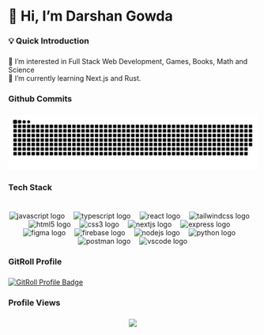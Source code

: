<h1 align="left">👋 Hi, I’m Darshan Gowda</h1>

###

<h3 align="left">💡 Quick Introduction</h3>

###

<p align="left">👀 I’m interested in Full Stack Web Development, Games, Books, Math and Science<br>🌱 I’m currently learning Next.js and Rust.

###

<h3 align="left">Github Commits</h3>

###

<img src="https://raw.githubusercontent.com/darshansrc/darshansrc/output/snake.svg" alt="Snake animation" />

###

<h3 align="left">Tech Stack</h3>

###

<br clear="both">

<div align="center">
  <img src="https://cdn.jsdelivr.net/gh/devicons/devicon/icons/javascript/javascript-original.svg" height="40" alt="javascript logo"  />
  <img width="10" />
  <img src="https://cdn.jsdelivr.net/gh/devicons/devicon/icons/typescript/typescript-original.svg" height="40" alt="typescript logo"  />
  <img width="10" />
  <img src="https://skillicons.dev/icons?i=react" height="40" alt="react logo"  />
  <img width="10" />
  <img src="https://cdn.jsdelivr.net/gh/devicons/devicon/icons/tailwindcss/tailwindcss-original-wordmark.svg" height="40" alt="tailwindcss logo"  />
  <img width="10" />
  <img src="https://cdn.jsdelivr.net/gh/devicons/devicon/icons/html5/html5-original.svg" height="40" alt="html5 logo"  />
  <img width="10" />
  <img src="https://cdn.jsdelivr.net/gh/devicons/devicon/icons/css3/css3-original.svg" height="40" alt="css3 logo"  />
  <img width="10" />
  <img src="https://cdn.jsdelivr.net/gh/devicons/devicon/icons/nextjs/nextjs-original.svg" height="40" alt="nextjs logo"  />
  <img width="10" />
  <img src="https://skillicons.dev/icons?i=express" height="40" alt="express logo"  />
  <img width="10" />
  <img src="https://skillicons.dev/icons?i=figma" height="40" alt="figma logo"  />
  <img width="10" />
  <img src="https://skillicons.dev/icons?i=firebase" height="40" alt="firebase logo"  />
  <img width="10" />
  <img src="https://skillicons.dev/icons?i=nodejs" height="40" alt="nodejs logo"  />
  <img width="10" />
  <img src="https://skillicons.dev/icons?i=py" height="40" alt="python logo"  />
  <img width="10" />
  <img src="https://skillicons.dev/icons?i=postman" height="40" alt="postman logo"  />
  <img width="10" />
  <img src="https://skillicons.dev/icons?i=vscode" height="40" alt="vscode logo"  />
</div>

###

<h3 align="left">GitRoll Profile</h3>

###

<a href="https://gitroll.io/profile/sm2tbAf5QkDvYcQ2dKh6x" target="_blank"><img src="https://gitroll.io/api/badges/profiles/v1/sm2tbAf5QkDvYcQ2dKh6x" alt="GitRoll Profile Badge"/></a>

###

<h3 align="left">Profile Views</h3>

###

<div align="center">
  <img src="https://profile-counter.glitch.me/darshansrc/count.svg?"  />
</div>
